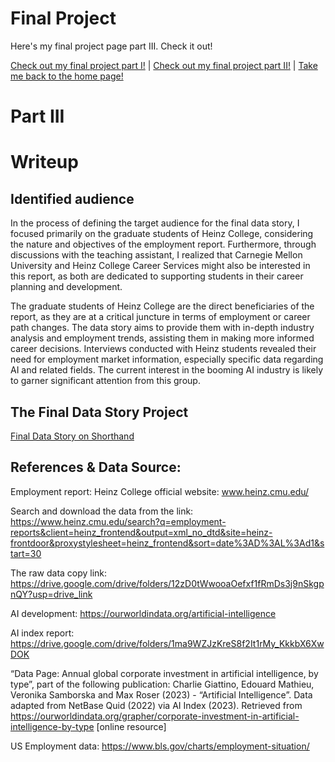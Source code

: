 # Final Project

Here's my final project page part III. Check it out!

[Check out my final project part I!](finalproject1.md) | [Check out my final project part II!](finalproject2.md) | [Take me back to the home page!](README.md)

# Part III
# Writeup
## Identified audience
In the process of defining the target audience for the final data story, I focused primarily on the graduate students of Heinz College, considering the nature and objectives of the employment report. Furthermore, through discussions with the teaching assistant, I realized that Carnegie Mellon University and Heinz College Career Services might also be interested in this report, as both are dedicated to supporting students in their career planning and development. 

The graduate students of Heinz College are the direct beneficiaries of the report, as they are at a critical juncture in terms of employment or career path changes. The data story aims to provide them with in-depth industry analysis and employment trends, assisting them in making more informed career decisions. Interviews conducted with Heinz students revealed their need for employment market information, especially specific data regarding AI and related fields. The current interest in the booming AI industry is likely to garner significant attention from this group.



## The Final Data Story Project
[Final Data Story on Shorthand](https://carnegiemellon.shorthandstories.com/vistas-ventures/index.html)

## References & Data Source:

Employment report: Heinz College official website: www.heinz.cmu.edu/

Search and download the data from the link: https://www.heinz.cmu.edu/search?q=employment-reports&client=heinz_frontend&output=xml_no_dtd&site=heinz-frontdoor&proxystylesheet=heinz_frontend&sort=date%3AD%3AL%3Ad1&start=30

The raw data copy link: https://drive.google.com/drive/folders/12zD0tWwooaOefxf1fRmDs3j9nSkgpnQY?usp=drive_link

AI development: https://ourworldindata.org/artificial-intelligence

AI index report: https://drive.google.com/drive/folders/1ma9WZJzKreS8f2It1rMy_KkkbX6XwDOK

“Data Page: Annual global corporate investment in artificial intelligence, by type”, part of the following publication: Charlie Giattino, Edouard Mathieu, Veronika Samborska and Max Roser (2023) - “Artificial Intelligence”. Data adapted from NetBase Quid (2022) via AI Index (2023). Retrieved from https://ourworldindata.org/grapher/corporate-investment-in-artificial-intelligence-by-type [online resource]

US Employment data: https://www.bls.gov/charts/employment-situation/

